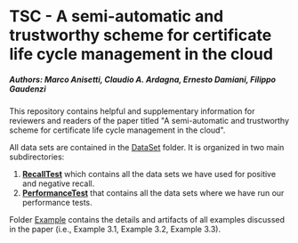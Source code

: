 # TSC - A semi-automatic and trustworthy scheme for certificate life cycle management in the cloud
##### Authors: Marco Anisetti, Claudio A. Ardagna, Ernesto Damiani, Filippo Gaudenzi

This repository contains helpful and supplementary information for reviewers and readers of the paper titled "A semi-automatic and trustworthy scheme for certificate life cycle management in the cloud".

All data sets are contained in the [DataSet](https://github.com/SESARLab/tsc-matching/tree/master/DataSet) folder. It is organized in two main subdirectories:
 1. **[RecallTest](https://github.com/SESARLab/tsc-matching/tree/master/DataSet/recallTest)** which contains all the data sets we have used for positive and negative recall.
 2. **[PerformanceTest](https://github.com/SESARLab/tsc-matching/tree/master/DataSet/performanceTest)** that contains all the data sets where we have run our performance tests.

Folder [Example](https://github.com/SESARLab/tsc-matching/tree/master/example) contains the details and artifacts of all examples discussed in the paper (i.e., Example 3.1, Example 3.2, Example 3.3).
